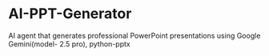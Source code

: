 # AI-PPT-Generator
AI agent that generates professional PowerPoint presentations using Google Gemini(model- 2.5 pro), python-pptx
